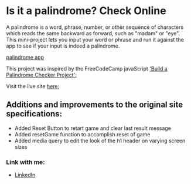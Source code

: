 # Is it a palindrome? Check Online

A palindrome is a word, phrase, number, or other sequence of characters which reads the same backward as forward, such as "madam" or "eye". This mini-project lets you input your word or phrase and run it against the app to see if your input is indeed a palindrome.

[palindrome app](https://res.cloudinary.com/dxla1usfm/image/upload/v1707561791/Github/image_2024-02-10_114311123_g2pzkc.png)

This project was inspired by the FreeCodeCamp javaScript ['Build a Palindrome Checker Project':](https://www.freecodecamp.org/learn/javascript-algorithms-and-data-structures-v8/#build-a-palindrome-checker-project)

Visit the live site [here:](https://ericjonesdev.github.io/palindrome-checker/)

## Additions and improvements to the original site specifications:
-   Added Reset Button to retart game and clear last result message
-   Added resetGame function to accomplish reset of game
-   Added media query to edit the look of the h1 header on varying screen sizes

### Link with me:
-  [LinkedIn](https://www.linkedin.com/in/ericnathanieljones/)